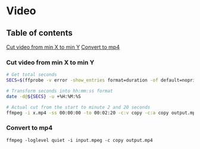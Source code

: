 # Video

## Table of contents

[Cut video from min X to min Y](#cut-video-from-min-x-to-min-y)
[Convert to mp4](#convert-to-mp4)

### **Cut video from min X to min Y**

```bash
# Get total seconds
SECS=$(ffprobe -v error -show_entries format=duration -of default=noprint_wrappers=1:nokey=1 x.mp4)

# Transform seconds into hh:mm:ss format
date -d@${SECS} -u +%H:%M:%S 

# Actual cut from the start to minute 2 and 20 seconds
ffmpeg -i x.mp4 -ss 00:00:00 -to 00:02:20 -c:v copy -c:a copy output.mp4
```

### Convert to mp4

```
ffmpeg -loglevel quiet -i input.mpeg -c copy output.mp4

```
